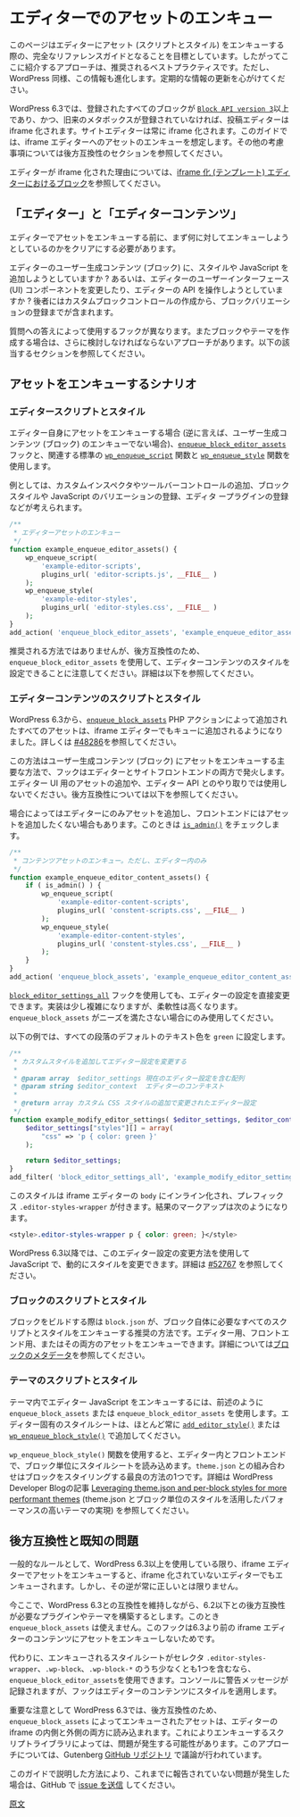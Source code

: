 <!-- 
# Enqueueing assets in the Editor
 -->
# エディターでのアセットのエンキュー

<!-- 
This guide is designed to be the definitive reference for enqueueing assets (scripts and styles) in the Editor. The approaches outlined here represent the recommended practices but keep in mind that this resource will evolve as WordPress does. Updates are encouraged.
 -->
このページはエディターにアセット (スクリプトとスタイル) をエンキューする際の、完全なリファレンスガイドとなることを目標としています。したがってここに紹介するアプローチは、推奨されるベストプラクティスです。ただし、WordPress 同様、この情報も進化します。定期的な情報の更新を心がけてください。

<!-- 
As of WordPress 6.3, the Post Editor is iframed if all registered blocks have a [`Block API version 3`](https://developer.wordpress.org/block-editor/reference-guides/block-api/block-metadata/) or higher and no traditional metaboxes are registered. The Site Editor has always been iframed. This guide assumes you are looking to enqueue assets for the iframed Editor, but refer to the backward compatibility section below for additional considerations.
 -->
WordPress 6.3では、登録されたすべてのブロックが [`Block API version 3`](https://ja.wordpress.org/team/handbook/block-editor/reference-guides/block-api/block-metadata/)以上であり、かつ、旧来のメタボックスが登録されていなければ、投稿エディターは iframe 化されます。サイトエディターは常に iframe 化されます。このガイドでは、iframe エディターへのアセットのエンキューを想定します。その他の考慮事項については後方互換性のセクションを参照してください。

<!-- 
For more information about why the Editor is iframed, please revisit the post [Blocks in an iframed (template) editor](https://make.wordpress.org/core/2021/06/29/blocks-in-an-iframed-template-editor/).
 -->
エディターが iframe 化された理由については、[iframe 化 (テンプレート) エディターにおけるブロック](https://make.wordpress.org/core/2021/06/29/blocks-in-an-iframed-template-editor/)を参照してください。

<!-- 
## The Editor versus Editor content
 -->
## 「エディター」と「エディターコンテンツ」

<!-- 
Before enqueueing assets in the Editor, you must first identify what you are trying to target.
 -->
エディターでアセットをエンキューする前に、まず何に対してエンキューしようとしているのかをクリアにする必要があります。

<!-- 
Do you want to add styling or JavaScript to the user-generated content (blocks) in the Editor? Or do you want to modify the Editor user interface (UI) components or interact with Editor APIs? This could include everything from creating custom block controls to registering block variations.
 -->
エディターのユーザー生成コンテンツ (ブロック) に、スタイルや JavaScript を追加しようとしていますか ? あるいは、エディターのユーザーインターフェース (UI) コンポーネントを変更したり、エディターの API を操作しようとしていますか ? 後者にはカスタムブロックコントロールの作成から、ブロックバリエーションの登録までが含まれます。

<!-- 
There are different hooks to use depending on the answers to these questions, and if you are building a block or a theme, there are additional approaches to consider. Refer to the designated sections below.
 -->
質問への答えによって使用するフックが異なります。またブロックやテーマを作成する場合は、さらに検討しなければならないアプローチがあります。以下の該当するセクションを参照してください。

<!-- 
## Scenarios for enqueuing assets
 -->
## アセットをエンキューするシナリオ

<!-- 
### Editor scripts and styles
 -->
### エディタースクリプトとスタイル

<!-- 
Whenever you need to enqueue assets for the Editor itself (i.e. not the user-generated content), you should use the [`enqueue_block_editor_assets`](https://developer.wordpress.org/reference/hooks/enqueue_block_editor_assets/) hook coupled with the standard [`wp_enqueue_script`](https://developer.wordpress.org/reference/functions/wp_enqueue_script/) and [`wp_enqueue_style`](https://developer.wordpress.org/reference/functions/wp_enqueue_style/) functions.
 -->
エディター自身にアセットをエンキューする場合 (逆に言えば、ユーザー生成コンテンツ (ブロック) のエンキューでない場合)、[`enqueue_block_editor_assets`](https://developer.wordpress.org/reference/hooks/enqueue_block_editor_assets/) フックと、関連する標準の [`wp_enqueue_script`](https://developer.wordpress.org/reference/functions/wp_enqueue_script/) 関数と [`wp_enqueue_style`](https://developer.wordpress.org/reference/functions/wp_enqueue_style/) 関数を使用します。

<!-- 
Examples might be adding custom inspector or toolbar controls, registering block styles and variations in Javascript, registering Editor plugins, etc.
 -->
例としては、カスタムインスペクタやツールバーコントロールの追加、ブロックスタイルや JavaScript のバリエーションの登録、エディタ ープラグインの登録などが考えられます。

<!-- 
```php
/**
 * Enqueue Editor assets.
 */
function example_enqueue_editor_assets() {
    wp_enqueue_script(
        'example-editor-scripts',
        plugins_url( 'editor-scripts.js', __FILE__ )
    );
    wp_enqueue_style(
        'example-editor-styles',
        plugins_url( 'editor-styles.css', __FILE__ ) 
    );
}
add_action( 'enqueue_block_editor_assets', 'example_enqueue_editor_assets' );
```
 -->
```php
/**
 * エディターアセットのエンキュー
 */
function example_enqueue_editor_assets() {
    wp_enqueue_script(
        'example-editor-scripts',
        plugins_url( 'editor-scripts.js', __FILE__ )
    );
    wp_enqueue_style(
        'example-editor-styles',
        plugins_url( 'editor-styles.css', __FILE__ ) 
    );
}
add_action( 'enqueue_block_editor_assets', 'example_enqueue_editor_assets' );
```

<!-- 
While not the recommended approach, it's important to note that `enqueue_block_editor_assets` can be used to style Editor content for backward compatibility. See below for more details.
 -->
推奨される方法ではありませんが、後方互換性のため、`enqueue_block_editor_assets` を使用して、エディターコンテンツのスタイルを設定できることに注意してください。詳細は以下を参照してください。

<!-- 
### Editor content scripts and styles
 -->
### エディターコンテンツのスクリプトとスタイル

<!-- 
As of WordPress 6.3, all assets added through the [`enqueue_block_assets`](https://developer.wordpress.org/reference/hooks/enqueue_block_assets/) PHP action will also be enqueued in the iframed Editor. See [#48286](https://github.com/WordPress/gutenberg/pull/48286) for more details.
 -->
WordPress 6.3から、[`enqueue_block_assets`](https://developer.wordpress.org/reference/hooks/enqueue_block_assets/) PHP アクションによって追加されたすべてのアセットは、iframe エディターでもキューに追加されるようになりました。詳しくは [#48286](https://github.com/WordPress/gutenberg/pull/48286)を参照してください。

<!-- 
This is the primary method you should use to enqueue assets for user-generated content (blocks), and this hook fires both in the Editor and on the front end of your site. It should not be used to add assets intended for the Editor UI or to interact with Editor APIs. See below for a note on backward compatibility.
 -->
この方法はユーザー生成コンテンツ (ブロック) にアセットをエンキューする主要な方法で、フックはエディターとサイトフロントエンドの両方で発火します。エディター UI 用のアセットの追加や、エディター API とのやり取りでは使用しないでください。後方互換性については以下を参照してください。

<!-- 
There are instances where you may only want to add assets in the Editor and not on the front end. You can achieve this by using an [`is_admin()`](https://developer.wordpress.org/reference/functions/is_admin/) check.
 -->
場合によってはエディターにのみアセットを追加し、フロントエンドにはアセットを追加したくない場合もあります。このときは [`is_admin()`](https://developer.wordpress.org/reference/functions/is_admin/) をチェックします。

<!-- 
```php
/**
 * Enqueue content assets but only in the Editor.
 */
function example_enqueue_editor_content_assets() {
    if ( is_admin() ) {
        wp_enqueue_script(
            'example-editor-content-scripts',
            plugins_url( 'constent-scripts.css', __FILE__ )
        );
        wp_enqueue_style(
            'example-editor-content-styles',
            plugins_url( 'constent-styles.css', __FILE__ )
        );
    }
}
add_action( 'enqueue_block_assets', 'example_enqueue_editor_content_assets' );
```
 -->
```php
/**
 * コンテンツアセットのエンキュー。ただし、エディター内のみ
 */
function example_enqueue_editor_content_assets() {
    if ( is_admin() ) {
        wp_enqueue_script(
            'example-editor-content-scripts',
            plugins_url( 'constent-scripts.css', __FILE__ )
        );
        wp_enqueue_style(
            'example-editor-content-styles',
            plugins_url( 'constent-styles.css', __FILE__ )
        );
    }
}
add_action( 'enqueue_block_assets', 'example_enqueue_editor_content_assets' );
```

<!-- 
You can also use the hook [`block_editor_settings_all`](https://developer.wordpress.org/reference/hooks/block_editor_settings_all/) to modify Editor settings directly. This method is a bit more complicated to implement but provides greater flexibility. It should only be used if `enqueue_block_assets` does not meet your needs.
 -->
[`block_editor_settings_all`](https://developer.wordpress.org/reference/hooks/block_editor_settings_all/) フックを使用しても、エディターの設定を直接変更できます。実装は少し複雑になりますが、柔軟性は高くなります。`enqueue_block_assets` がニーズを満たさない場合にのみ使用してください。

<!-- 
The following example sets the default text color for all paragraphs to `green`.
 -->
以下の例では、すべての段落のデフォルトのテキスト色を `green` に設定します。

<!-- 
```php
/**
 * Modify the Editor settings by adding custom styles.
 *
 * @param array  $editor_settings An array containing the current Editor settings.
 * @param string $editor_context  The context of the editor.
 *
 * @return array Modified editor settings with the added custom CSS style.
 */
function example_modify_editor_settings( $editor_settings, $editor_context ) {
    $editor_settings["styles"][] = array(
        "css" => 'p { color: green }'
    );

    return $editor_settings;
}
add_filter( 'block_editor_settings_all', 'example_modify_editor_settings', 10,2 );
```
 -->
```php
/**
 * カスタムスタイルを追加してエディター設定を変更する
 *
 * @param array  $editor_settings 現在のエディター設定を含む配列
 * @param string $editor_context  エディターのコンテキスト
 *
 * @return array カスタム CSS スタイルの追加で変更されたエディター設定
 */
function example_modify_editor_settings( $editor_settings, $editor_context ) {
    $editor_settings["styles"][] = array(
        "css" => 'p { color: green }'
    );

    return $editor_settings;
}
add_filter( 'block_editor_settings_all', 'example_modify_editor_settings', 10,2 );
```

<!-- 
These styles are inlined in the `body` of the iframed Editor and prefixed by `.editor-styles-wrapper`. The resulting markup will look like this:
 -->
このスタイルは iframe エディターの `body` にインライン化され、プレフィックス `.editor-styles-wrapper` が付きます。結果のマークアップは次のようになります。

```css
<style>.editor-styles-wrapper p { color: green; }</style>
```

<!-- 
Beginning in WordPress 6.3, you can also use this method of modifying Editor settings to change styles dynamically with JavaScript. See [#52767](https://github.com/WordPress/gutenberg/pull/52767#top) for more details.
 -->
WordPress 6.3以降では、このエディター設定の変更方法を使用して JavaScript で、動的にスタイルを変更できます。詳細は [#52767](https://github.com/WordPress/gutenberg/pull/52767#top) を参照してください。

<!-- 
### Block scripts and styles
 -->
### ブロックのスクリプトとスタイル

<!-- 
When building a block, `block.json` is the recommended way to enqueue all scripts and styles that are specifically required for the block itself. You are able to enqueue assets for the Editor, the front end, or both. See the [Block Metadata](https://developer.wordpress.org/block-editor/reference-guides/block-api/block-metadata/) article for more details.
 -->
ブロックをビルドする際は `block.json` が、ブロック自体に必要なすべてのスクリプトとスタイルをエンキューする推奨の方法です。エディター用、フロントエンド用、またはその両方のアセットをエンキューできます。詳細については[ブロックのメタデータ](https://ja.wordpress.org/team/handbook/block-editor/reference-guides/block-api/block-metadata/)を参照してください。

<!-- 
### Theme scripts and styles
 -->
### テーマのスクリプトとスタイル

<!-- 
If you need to enqueue Editor JavaScript in a theme, you can use either `enqueue_block_assets` or `enqueue_block_editor_assets` as outlined above. Editor-specific stylesheets should almost always be added with [`add_editor_style()`](https://developer.wordpress.org/reference/functions/add_editor_style/) or [`wp_enqueue_block_style()`](https://developer.wordpress.org/reference/functions/wp_enqueue_block_style/).
 -->
テーマ内でエディター JavaScript をエンキューするには、前述のように `enqueue_block_assets` または `enqueue_block_editor_assets` を使用します。エディター固有のスタイルシートは、ほとんど常に [`add_editor_style()`](https://developer.wordpress.org/reference/functions/add_editor_style/) または [`wp_enqueue_block_style()`](https://developer.wordpress.org/reference/functions/wp_enqueue_block_style/) で追加してください。

<!-- 
The `wp_enqueue_block_style()` function allows you to load per-block stylesheets in the Editor and on the front end. Coupled with `theme.json`, this is one of the best methods of styling blocks. See the WordPress Developer Blog article [Leveraging theme.json and per-block styles for more performant themes](https://developer.wordpress.org/news/2022/12/leveraging-theme-json-and-per-block-styles-for-more-performant-themes/) for more details.
 -->
`wp_enqueue_block_style()` 関数を使用すると、エディター内とフロントエンドで、ブロック単位にスタイルシートを読み込めます。`theme.json` との組み合わせはブロックをスタイリングする最良の方法の1つです。詳細は WordPress Developer Blogの記事 [Leveraging theme.json and per-block styles for more performant themes](https://developer.wordpress.org/news/2022/12/leveraging-theme-json-and-per-block-styles-for-more-performant-themes/) (theme.json とブロック単位のスタイルを活用したパフォーマンスの高いテーマの実現) を参照してください。

<!-- 
## Backward compatibility and known issues
 -->
## 後方互換性と既知の問題

<!-- 
As a general rule, when you enqueue assets in the iframed Editor, they will also be enqueued when the Editor is not iframed so long as you are using WordPress 6.3+. The opposite is not always true.
 -->
一般的なルールとして、WordPress 6.3以上を使用している限り、iframe エディターでアセットをエンキューすると、iframe 化されていないエディターでもエンキューされます。しかし、その逆が常に正しいとは限りません。

<!-- 
Suppose you are building a plugin or theme that requires backward compatibility to 6.2 or lower while maintaining compatibility with WordPress 6.3. In that case, you will not be able to use `enqueue_block_assets` since this hook does not enqueue assets in the content of the iframed Editor prior to 6.3.
 -->
今ここで、WordPress 6.3との互換性を維持しながら、6.2以下との後方互換性が必要なプラグインやテーマを構築するとします。このとき `enqueue_block_assets` は使えません。このフックは6.3より前の iframe エディターのコンテンツにアセットをエンキューしないためです。

<!-- 
As an alternative, you can use `enqueue_block_editor_assets` so long as the enqueued stylesheet contains at least one of the following selectors: `.editor-styles-wrapper`, `.wp-block`, or `.wp-block-*`. A warning message will be logged in the console, but the hook will apply the styles to the content of the Editor.
 -->
代わりに、エンキューされるスタイルシートがセレクタ `.editor-styles-wrapper`、`.wp-block`、`.wp-block-*` のうち少なくとも1つを含むなら、`enqueue_block_editor_assets`を使用できます。コンソールに警告メッセージが記録されますが、フックはエディターのコンテンツにスタイルを適用します。

<!-- 
It’s also important to note that as of WordPress 6.3, assets enqueued by `enqueue_block_assets` are loaded both inside and outside Editor's iframe for backward compatibility. Depending on the script libraries that you are trying to enqueue, this might cause problems. An ongoing discussion about this approach is happening in the Gutenberg [GitHub repository](https://github.com/WordPress/gutenberg/issues/53590).
 -->
重要な注意として WordPress 6.3では、後方互換性のため、`enqueue_block_assets` によってエンキューされたアセットは、エディターの iframe の内側と外側の両方に読み込まれます。これによりエンキューするスクリプトライブラリによっては、問題が発生する可能性があります。このアプローチについては、Gutenberg [GitHub リポジトリ](https://github.com/WordPress/gutenberg/issues/53590) で議論が行われています。

<!-- 
If you experience issues using any of the methods outlined in this guide that have not been previously reported, please [submit an issue](https://github.com/WordPress/gutenberg/issues/new/choose) on GitHub.
 -->
このガイドで説明した方法により、これまでに報告されていない問題が発生した場合は、GitHub で [issue を送信](https://github.com/WordPress/gutenberg/issues/new/choose) してください。

[原文](https://github.com/WordPress/gutenberg/blob/trunk/docs/how-to-guides/enqueueing-assets-in-the-editor.md)